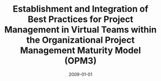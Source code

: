 ---
abstract: ''
authors:
- Martin Pazderka
date: '2009-01-01'
featured: false
links:
- name: Publik
  url: https://publik.tuwien.ac.at/showentry.php?ID=183754&lang=1
publication_types:
- '7'
publishDate: '2009-01-01'
title: Establishment and Integration of Best Practices for Project Management in Virtual
  Teams within the Organizational Project Management Maturity Model (OPM3)
url_pdf: ''
---